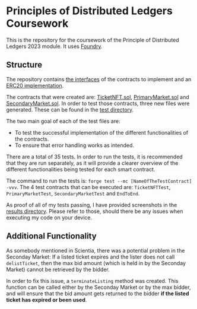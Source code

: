 # Principles of Distributed Ledgers Coursework

This is the repository for the coursework of the Principle of Distributed Ledgers 2023 module.
It uses [Foundry](https://book.getfoundry.sh/projects/working-on-an-existing-project).

## Structure
The repository contains [the interfaces](./src/interfaces) of the contracts to implement and an [ERC20 implementation](./src/contracts/PurchaseToken.sol).

The contracts that were created are: [TicketNFT.sol](./src/contracts/TicketNFT.sol), [PrimaryMarket.sol](./src/contracts/PrimaryMarket.sol) and [SecondaryMarket.sol](./src/contracts/SecondaryMarket.sol).
In order to test those contracts, three new files were generated. These can be found in the [test directory](./test).

The two main goal of each of the test files are:
- To test the successful implementation of the different functionalities of the contracts. 
- To ensure that error handling works as intended.

There are a total of 35 tests. In order to run the tests, it is recommended that they are run separately, as it will provide a clearer overview of the different functionalities being tested for each smart contract.

The command to run the tests is: 
```forge test --mc [NameOfTheTestContract] -vvv```. The 4 test contracts that can be executed are: ```TicketNFTTest```, ```PrimaryMarketTest```, ```SecondaryMarketTest``` and ```EndToEnd```. 

As proof of all of my tests passing, I have provided screenshots in the [results directory](./results). Please refer to those, should there be any issues when executing my code on your device.

## Additional Functionality
As somebody mentioned in Scientia, there was a potential problem in the Seconday Market: If a listed ticket expires and the lister does not call ```delistTicket```, then the max bid amount (which is held in by the Seconday Market) cannot be retrieved by the bidder.

In order to fix this issue, a ```terminateListing``` method was created. This function can be called either by the Seconday Market or by the max bidder, and will ensure that the bid amount gets returned to the bidder **if the listed ticket has expired or been used**.